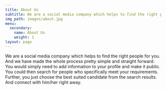 ```yaml
---
title: About Us
subtitle: We are a social media company which helps to find the right people for you.
img_path: images/about.jpg
menu:
  secondary:
    name: About Us
    weight: 1
layout: page
---
```

We are a social media company which helps to find the right people for you. And we have made the whole process pretty simple and straight forward. You would simply need to add information to your profile and make it public. You could then search for people who specifically meet your requirements. Further, you just choose the best suited candidate from the search results. And connect with him/her right away.
